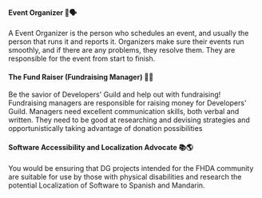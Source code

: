 #### Event Organizer 👋🗣

A Event Organizer is the person who schedules an event, and usually the person that runs it and reports it. Organizers make sure their events run smoothly, and if there are any problems, they resolve them. They are responsible for the event from start to finish.

#### The Fund Raiser (Fundraising Manager) 🏦💸

Be the savior of Developers' Guild and help out with fundraising! Fundraising managers are responsible for raising money for Developers' Guild. Managers need excellent communication skills, both verbal and written. They need to be good at researching and devising strategies and opportunistically taking advantage of donation possibilities

#### Software Accessibility and Localization Advocate 📚🌎

You would be ensuring that DG projects intended for the FHDA community
are suitable for use by those with physical disabilities and research
the potential Localization of Software to Spanish and Mandarin.
